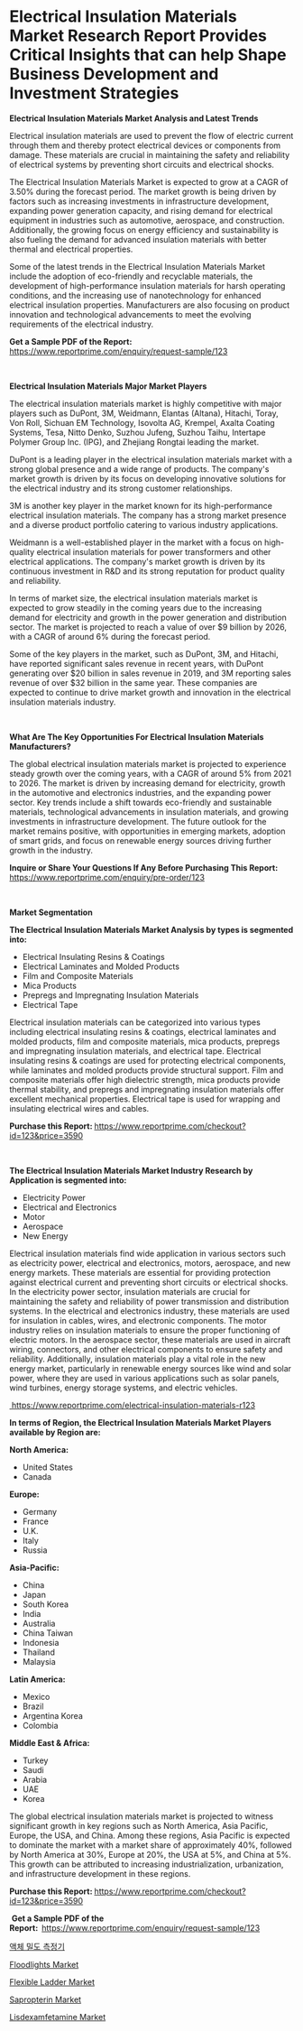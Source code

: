 <p><h1>Electrical Insulation Materials Market Research Report Provides Critical Insights that can help Shape Business Development and Investment Strategies</h1></p><p><strong>Electrical Insulation Materials Market Analysis and Latest Trends</strong></p>
<p><p>Electrical insulation materials are used to prevent the flow of electric current through them and thereby protect electrical devices or components from damage. These materials are crucial in maintaining the safety and reliability of electrical systems by preventing short circuits and electrical shocks.</p><p>The Electrical Insulation Materials Market is expected to grow at a CAGR of 3.50% during the forecast period. The market growth is being driven by factors such as increasing investments in infrastructure development, expanding power generation capacity, and rising demand for electrical equipment in industries such as automotive, aerospace, and construction. Additionally, the growing focus on energy efficiency and sustainability is also fueling the demand for advanced insulation materials with better thermal and electrical properties.</p><p>Some of the latest trends in the Electrical Insulation Materials Market include the adoption of eco-friendly and recyclable materials, the development of high-performance insulation materials for harsh operating conditions, and the increasing use of nanotechnology for enhanced electrical insulation properties. Manufacturers are also focusing on product innovation and technological advancements to meet the evolving requirements of the electrical industry.</p></p>
<p><strong>Get a Sample PDF of the Report:&nbsp;</strong> <a href="https://www.reportprime.com/enquiry/request-sample/123">https://www.reportprime.com/enquiry/request-sample/123</a></p>
<p>&nbsp;</p>
<p><strong>Electrical Insulation Materials Major Market Players</strong></p>
<p><p>The electrical insulation materials market is highly competitive with major players such as DuPont, 3M, Weidmann, Elantas (Altana), Hitachi, Toray, Von Roll, Sichuan EM Technology, Isovolta AG, Krempel, Axalta Coating Systems, Tesa, Nitto Denko, Suzhou Jufeng, Suzhou Taihu, Intertape Polymer Group Inc. (IPG), and Zhejiang Rongtai leading the market.</p><p>DuPont is a leading player in the electrical insulation materials market with a strong global presence and a wide range of products. The company's market growth is driven by its focus on developing innovative solutions for the electrical industry and its strong customer relationships.</p><p>3M is another key player in the market known for its high-performance electrical insulation materials. The company has a strong market presence and a diverse product portfolio catering to various industry applications.</p><p>Weidmann is a well-established player in the market with a focus on high-quality electrical insulation materials for power transformers and other electrical applications. The company's market growth is driven by its continuous investment in R&D and its strong reputation for product quality and reliability.</p><p>In terms of market size, the electrical insulation materials market is expected to grow steadily in the coming years due to the increasing demand for electricity and growth in the power generation and distribution sector. The market is projected to reach a value of over $9 billion by 2026, with a CAGR of around 6% during the forecast period.</p><p>Some of the key players in the market, such as DuPont, 3M, and Hitachi, have reported significant sales revenue in recent years, with DuPont generating over $20 billion in sales revenue in 2019, and 3M reporting sales revenue of over $32 billion in the same year. These companies are expected to continue to drive market growth and innovation in the electrical insulation materials industry.</p></p>
<p>&nbsp;</p>
<p><strong>What Are The Key Opportunities For Electrical Insulation Materials Manufacturers?</strong></p>
<p><p>The global electrical insulation materials market is projected to experience steady growth over the coming years, with a CAGR of around 5% from 2021 to 2026. The market is driven by increasing demand for electricity, growth in the automotive and electronics industries, and the expanding power sector. Key trends include a shift towards eco-friendly and sustainable materials, technological advancements in insulation materials, and growing investments in infrastructure development. The future outlook for the market remains positive, with opportunities in emerging markets, adoption of smart grids, and focus on renewable energy sources driving further growth in the industry.</p></p>
<p><strong>Inquire or Share Your Questions If Any Before Purchasing This Report:</strong> <a href="https://www.reportprime.com/enquiry/pre-order/123">https://www.reportprime.com/enquiry/pre-order/123</a></p>
<p>&nbsp;</p>
<p><strong>Market Segmentation</strong></p>
<p><strong>The Electrical Insulation Materials Market Analysis by types is segmented into:</strong></p>
<p><ul><li>Electrical Insulating Resins & Coatings</li><li>Electrical Laminates and Molded Products</li><li>Film and Composite Materials</li><li>Mica Products</li><li>Prepregs and Impregnating Insulation Materials</li><li>Electrical Tape</li></ul></p>
<p><p>Electrical insulation materials can be categorized into various types including electrical insulating resins & coatings, electrical laminates and molded products, film and composite materials, mica products, prepregs and impregnating insulation materials, and electrical tape. Electrical insulating resins & coatings are used for protecting electrical components, while laminates and molded products provide structural support. Film and composite materials offer high dielectric strength, mica products provide thermal stability, and prepregs and impregnating insulation materials offer excellent mechanical properties. Electrical tape is used for wrapping and insulating electrical wires and cables.</p></p>
<p><strong>Purchase this Report:&nbsp;</strong><a href="https://www.reportprime.com/checkout?id=123&price=3590">https://www.reportprime.com/checkout?id=123&price=3590</a></p>
<p>&nbsp;</p>
<p><strong>The Electrical Insulation Materials Market Industry Research by Application is segmented into:</strong></p>
<p><ul><li>Electricity Power</li><li>Electrical and Electronics</li><li>Motor</li><li>Aerospace</li><li>New Energy</li></ul></p>
<p><p>Electrical insulation materials find wide application in various sectors such as electricity power, electrical and electronics, motors, aerospace, and new energy markets. These materials are essential for providing protection against electrical current and preventing short circuits or electrical shocks. In the electricity power sector, insulation materials are crucial for maintaining the safety and reliability of power transmission and distribution systems. In the electrical and electronics industry, these materials are used for insulation in cables, wires, and electronic components. The motor industry relies on insulation materials to ensure the proper functioning of electric motors. In the aerospace sector, these materials are used in aircraft wiring, connectors, and other electrical components to ensure safety and reliability. Additionally, insulation materials play a vital role in the new energy market, particularly in renewable energy sources like wind and solar power, where they are used in various applications such as solar panels, wind turbines, energy storage systems, and electric vehicles.</p></p>
<p><a href="https://www.reportprime.com/electrical-insulation-materials-r123">&nbsp;https://www.reportprime.com/electrical-insulation-materials-r123</a></p>
<p><strong>In terms of Region, the Electrical Insulation Materials Market Players available by Region are:</strong></p>
<p>
    <p> <strong> North America: </strong>
        <ul>
            <li>United States</li>
            <li>Canada</li>
        </ul>
        </p> 
    <p> <strong> Europe: </strong>
        <ul>
            <li>Germany</li>
            <li>France</li>
            <li>U.K.</li>
            <li>Italy</li>
            <li>Russia</li>
        </ul>
        </p> 
    <p> <strong> Asia-Pacific: </strong>
        <ul>
            <li>China</li>
            <li>Japan</li>
            <li>South Korea</li>
            <li>India</li>
            <li>Australia</li>
            <li>China Taiwan</li>
            <li>Indonesia</li>
            <li>Thailand</li>
            <li>Malaysia</li>
        </ul>
        </p> 
    <p> <strong> Latin America: </strong>
        <ul>
            <li>Mexico</li>
            <li>Brazil</li>
            <li>Argentina Korea</li>
            <li>Colombia</li>
        </ul>
        </p> 
    <p> <strong> Middle East & Africa: </strong>
        <ul>
            <li>Turkey</li>
            <li>Saudi</li>
            <li>Arabia</li>
            <li>UAE</li>
            <li>Korea</li>
        </ul>
    </p>
    </p>
<p><p>The global electrical insulation materials market is projected to witness significant growth in key regions such as North America, Asia Pacific, Europe, the USA, and China. Among these regions, Asia Pacific is expected to dominate the market with a market share of approximately 40%, followed by North America at 30%, Europe at 20%, the USA at 5%, and China at 5%. This growth can be attributed to increasing industrialization, urbanization, and infrastructure development in these regions.</p></p>
<p><strong>Purchase this Report: </strong><a href="https://www.reportprime.com/checkout?id=123&price=3590">https://www.reportprime.com/checkout?id=123&price=3590</a></p>
<p>&nbsp;<strong>Get a Sample PDF of the Report:&nbsp;&nbsp;</strong><a href="https://www.reportprime.com/enquiry/request-sample/123">https://www.reportprime.com/enquiry/request-sample/123</a></p>
<p><strong></strong></p>
<p><p><a href="https://medium.com/@travisohan56562023/%EC%95%A1%EC%B2%B4-%EB%B0%80%EB%8F%84-%EC%B8%A1%EC%A0%95%EA%B8%B0-%EC%82%B0%EC%97%85-%EB%B6%84%EC%84%9D-%EB%B3%B4%EA%B3%A0%EC%84%9C-%EC%9D%91%EC%9A%A9-%ED%94%84%EB%A1%9C%EA%B7%B8%EB%9E%A8-%EC%A7%80%EC%97%AD-%EA%B2%BD%EC%9F%81-%EC%A0%84%EB%9E%B5%EC%97%90-%EB%94%B0%EB%A5%B8-%EC%8B%9C%EC%9E%A5-%EA%B7%9C%EB%AA%A8-%EC%A0%90%EC%9C%A0%EC%9C%A8-%ED%8A%B8%EB%A0%8C%EB%93%9C-2024-2031-27ed4c54391b">액체 밀도 측정기</a></p><p><a href="https://www.linkedin.com/pulse/floodlights-market-size-growth-industry-analysis-segmentation-ftm6f">Floodlights Market</a></p><p><a href="https://www.linkedin.com/pulse/global-flexible-ladder-market-sector-types-applications-player-bbvtf">Flexible Ladder Market</a></p><p><a href="https://issuu.com/reportprime-2/docs/sapropterin-market-size-2030.pptx">Sapropterin Market</a></p><p><a href="https://issuu.com/reportprime-2/docs/lisdexamfetamine-market-size-2030.pptx">Lisdexamfetamine Market</a></p></p>